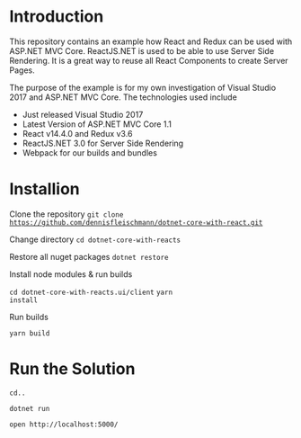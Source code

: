 # Introduction

<p>This repository contains an example how React and Redux can be used with ASP.NET MVC Core. ReactJS.NET is used to 
be able to use Server Side Rendering. It is a great way to reuse all React Components to create Server Pages.</p>


The purpose of the example is for my own investigation of Visual Studio 2017 and ASP.NET MVC Core. The technologies used include

<ul>
    <li>Just released Visual Studio 2017</li>
    <li>Latest Version of ASP.NET MVC Core 1.1</li>
    <li>React v14.4.0 and Redux v3.6</li>
    <li>ReactJS.NET 3.0 for Server Side Rendering</li>
    <li>Webpack for our builds and bundles</li>
</ul>

# Installion

Clone the repository
<code>git clone https://github.com/dennisfleischmann/dotnet-core-with-react.git</code>

Change directory
<code>cd dotnet-core-with-reacts</code>

Restore all nuget packages
<code>dotnet restore</code>

Install node modules & run builds

<code>cd dotnet-core-with-reacts.ui/client</code>
<code>yarn install</code>

Run builds

<code>yarn build</code>


# Run the Solution

<code>cd..</code>

<code>dotnet run</code>

<code>open http://localhost:5000/</code>
